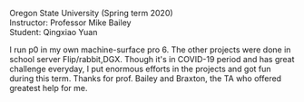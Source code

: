 Oregon State University (Spring term 2020)<br>
Instructor: Professor Mike Bailey<br>
Student: Qingxiao Yuan<br>

I run p0 in my own machine-surface pro 6. The other projects were done in school server Flip/rabbit,DGX. Though it's in COVID-19 period and has great challenge everyday, I put enormous efforts in the projects and got fun during this term. Thanks for prof. Bailey and Braxton, the TA who offered greatest help for me.
